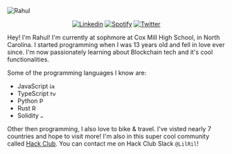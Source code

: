<p><img src="https://i.ibb.co/q7tdHxy/image.png" alt="Rahul">
  <p align="center">


<a href="https://www.linkedin.com/in/rahul-r-0549a4246/">
<img src="https://img.shields.io/badge/LinkedIn-ff6000?style=for-the-badge&logo=linkedin&logoColor=white;logo=Linkedin&amp;logoColor=white&amp;link=https://www.linkedin.com/in/rahul-r-0549a4246/" alt="Linkedin"></a>
<a href="https://open.spotify.com/user/31ygjtd6qnsipknn3qzmwjidtzuu?si=-yOz-AfDR1msGjoKn65u6g"><img src="https://img.shields.io/badge/-spotify-ff7700?style=for-the-badge&amp;logo=Spotify&amp;logoColor=white&amp;link=https://open.spotify.com/user/31ygjtd6qnsipknn3qzmwjidtzuu?si=-yOz-AfDR1msGjoKn65u6g" alt="Spotify"></a>
<a href="https://twitter.com/Rahuls_Coding/"><img src="https://img.shields.io/badge/-Twitter-ff8c00?style=for-the-badge&amp;fontColor=white&amp;logo=Twitter&amp;logoColor=white&amp;link=https://twitter.com/Rahuls-Coding/" alt="Twitter"></a>
<!--
<a href="https://instagram.com/"><img src="https://img.shields.io/badge/-Instagram-ffa300?style=for-the-badge&amp;logo=Instagram&amp;logoColor=white&amp;link=https://instagram.com/" alt="Instagram"></a>
-->
</p>

<p> Hey! I&#39;m Rahul! I'm currently at sophmore at Cox Mill High School, in North Carolina. I started programming when I was 13 years old and fell in love ever since. I&#39;m now passionately learning about Blockchain tech and it&#39;s cool functionalities. 
</p>

<p>Some of the programming languages I know are:</p>
<ul> 
<li>JavaScript <img src='https://upload.wikimedia.org/wikipedia/commons/9/99/Unofficial_JavaScript_logo_2.svg' width=13 alt='javascript'/></li>
<li>TypeScript <img src='https://upload.wikimedia.org/wikipedia/commons/4/4c/Typescript_logo_2020.svg' width=13 alt='typescript'/></li>
<li>Python <img src="https://upload.wikimedia.org/wikipedia/commons/c/c3/Python-logo-notext.svg" width=13 alt="Python"/></li> <li> Rust <img src="https://upload.wikimedia.org/wikipedia/commons/d/d5/Rust_programming_language_black_logo.svg" width=13 alt='Rust'/></li> 
<li>Solidity <img src='https://upload.wikimedia.org/wikipedia/commons/9/98/Solidity_logo.svg' width=9 alt='solidity'/>
</ul>


<p>Other then programming, I also love to bike & travel. I&#39;ve visted nearly 7 countries and hope to visit more! I&#39;m also in this super cool community called <a href="https://hackclub.com">Hack Club</a>. You can contact me on Hack Club Slack  <code>@LilRil</code>!</p>

